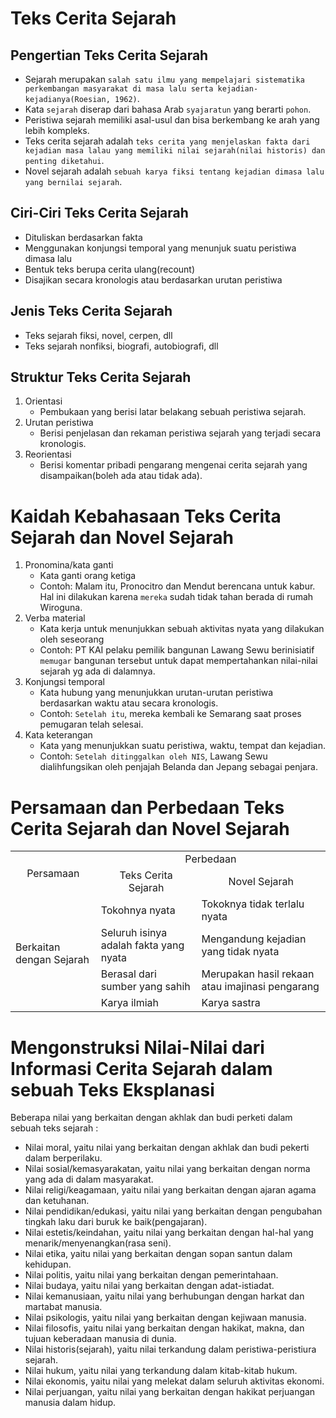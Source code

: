 # Teks Cerita Sejarah

## Pengertian Teks Cerita Sejarah
- Sejarah merupakan `salah satu ilmu yang mempelajari sistematika perkembangan masyarakat di masa lalu serta kejadian-kejadianya(Roesian, 1962)`.
- Kata `sejarah` diserap dari bahasa Arab `syajaratun` yang berarti `pohon`.
- Peristiwa sejarah memiliki asal-usul dan bisa berkembang ke arah yang lebih kompleks.
- Teks cerita sejarah adalah `teks cerita yang menjelaskan fakta dari kejadian masa lalau yang memiliki nilai sejarah(nilai historis) dan penting diketahui`.
- Novel sejarah adalah `sebuah karya fiksi tentang kejadian dimasa lalu yang bernilai sejarah`.

## Ciri-Ciri Teks Cerita Sejarah
- Dituliskan berdasarkan fakta
- Menggunakan konjungsi temporal yang menunjuk suatu peristiwa dimasa lalu
- Bentuk teks berupa cerita ulang(recount)
- Disajikan secara kronologis atau berdasarkan urutan peristiwa

## Jenis Teks Cerita Sejarah
- Teks sejarah fiksi, novel, cerpen, dll
- Teks sejarah nonfiksi, biografi, autobiografi, dll

## Struktur Teks Cerita Sejarah
1. Orientasi
   - Pembukaan yang berisi latar belakang sebuah peristiwa sejarah.
2. Urutan peristiwa
   - Berisi penjelasan dan rekaman peristiwa sejarah yang terjadi secara kronologis.
3. Reorientasi
   - Berisi komentar pribadi pengarang mengenai cerita sejarah yang disampaikan(boleh ada atau tidak ada).

# Kaidah Kebahasaan Teks Cerita Sejarah dan Novel Sejarah
1. Pronomina/kata ganti
   - Kata ganti orang ketiga
   - Contoh: Malam itu, Pronocitro dan Mendut berencana untuk kabur. Hal ini dilakukan karena `mereka` sudah tidak tahan berada di rumah Wiroguna.
2. Verba material
   - Kata kerja untuk menunjukkan sebuah aktivitas nyata yang dilakukan oleh seseorang
   - Contoh: PT KAI pelaku pemilik bangunan Lawang Sewu berinisiatif `memugar` bangunan tersebut untuk dapat mempertahankan nilai-nilai sejarah yg ada di dalamnya.
3. Konjungsi temporal
   - Kata hubung yang menunjukkan urutan-urutan peristiwa berdasarkan waktu atau secara kronologis.
   - Contoh: `Setelah itu`, mereka kembali ke Semarang saat proses pemugaran telah selesai.
4. Kata keterangan
   - Kata yang menunjukkan suatu peristiwa, waktu, tempat dan kejadian.
   - Contoh: `Setelah ditinggalkan oleh NIS`, Lawang Sewu dialihfungsikan oleh penjajah Belanda dan Jepang sebagai penjara.

# Persamaan dan Perbedaan Teks Cerita Sejarah dan Novel Sejarah
<table>
<tbody>
   <tr>
      <td rowspan="2" align="center">Persamaan</td>
      <td colspan="2" align="center">Perbedaan</td>
   </tr>
   <tr>
      <td align="center">Teks Cerita Sejarah</td>
      <td align="center">Novel Sejarah</td>
   </tr>
   <tr>
      <td rowspan="4">Berkaitan dengan Sejarah</td>
      <td>Tokohnya nyata</td>
      <td>Tokoknya tidak terlalu nyata</td>
   </tr>
   <tr height="19" style="height:14.4pt">
      <td>Seluruh isinya adalah fakta yang nyata</td>
      <td>Mengandung kejadian yang tidak nyata</td>
   </tr>
   <tr>
      <td>Berasal dari sumber yang sahih</td>
      <td>Merupakan hasil rekaan atau imajinasi pengarang</td>
   </tr>
   <tr>
      <td>Karya ilmiah</td>
      <td>Karya sastra</td>
   </tr>
</tbody>
</table>

# Mengonstruksi Nilai-Nilai dari Informasi Cerita Sejarah dalam sebuah Teks Eksplanasi
Beberapa nilai yang berkaitan dengan akhlak dan budi perketi dalam sebuah teks sejarah :
- Nilai moral, yaitu nilai yang berkaitan dengan akhlak dan budi pekerti dalam berperilaku.
- Nilai sosial/kemasyarakatan, yaitu nilai yang berkaitan dengan norma yang ada di dalam masyarakat.
- Nilai religi/keagamaan, yaitu nilai yang berkaitan dengan ajaran agama dan ketuhanan.
- Nilai pendidikan/edukasi, yaitu nilai yang berkaitan dengan pengubahan tingkah laku dari buruk ke baik(pengajaran).
- Nilai estetis/keindahan, yaitu nilai yang berkaitan dengan hal-hal yang menarik/menyenangkan(rasa seni).
- Nilai etika, yaitu nilai yang berkaitan dengan sopan santun dalam kehidupan.
- Nilai politis, yaitu nilai yang berkaitan dengan pemerintahaan.
- Nilai budaya, yaitu nilai yang berkaitan dengan adat-istiadat.
- Nilai kemanusiaan, yaitu nilai yang berhubungan dengan harkat dan martabat manusia.
- Nilai psikologis, yaitu nilai yang berkaitan dengan kejiwaan manusia.
- Nilai filosofis, yaitu nilai yang berkaitan dengan hakikat, makna, dan tujuan keberadaan manusia di dunia.
- Nilai historis(sejarah), yaitu nilai terkandung dalam peristiwa-peristiura sejarah.
- Nilai hukum, yaitu nilai yang terkandung dalam kitab-kitab hukum.
- Nilai ekonomis, yaitu nilai yang melekat dalam seluruh aktivitas ekonomi.
- Nilai perjuangan, yaitu nilai yang berkaitan dengan hakikat perjuangan manusia dalam hidup.
